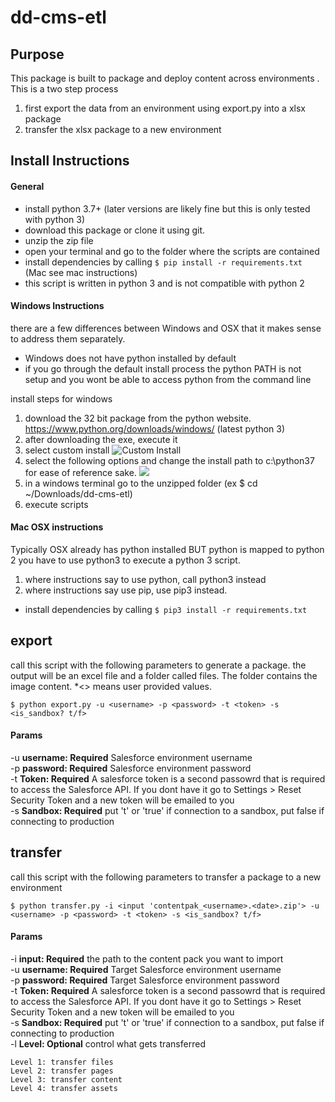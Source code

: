 # dd-cms-etl

## Purpose
This package is built to package and deploy content across environments
. This is a two step process
1. first export the data from an environment using export.py into a xlsx package
2. transfer the xlsx package to a new environment

## Install Instructions
#### General
* install python 3.7+ (later versions are likely fine but this is only tested with python 3)
* download this package or clone it using git.
* unzip the zip file
* open your terminal and go to the folder where the scripts are contained
* install dependencies by calling 
   ```$ pip install -r requirements.txt``` (Mac see mac instructions)
* this script is written in python 3 and is not compatible with python 2
   
#### Windows Instructions
there are a few differences between Windows and OSX that it makes sense to address them separately.
* Windows does not have python installed by default
* if you go through the default install process the python PATH is not setup and you wont be able to access python from the command line

install steps for windows
1. download the 32 bit package from the python website. https://www.python.org/downloads/windows/ (latest python 3)
2. after downloading the exe, execute it 
3. select custom install 
![](https://docs.python.org/3/_images/win_installer.png "Custom Install")
4. select the following options and change the install path to c:\python37 for ease of reference sake. 
![](http://www.pitt.edu/~naraehan/python3/img/win-install3.png)
5. in a windows terminal go to the unzipped folder (ex $ cd ~/Downloads/dd-cms-etl)
6. execute scripts


#### Mac OSX instructions
Typically OSX already has python installed BUT python is mapped to python 2 you have to use python3 to execute a python 3 script.
1. where instructions say to use python, call python3 instead
2. where instructions say use pip, use pip3 instead.
* install dependencies by calling 
   ```$ pip3 install -r requirements.txt```
   
## export
call this script with the following parameters to generate a package. 
the output will be an excel file and a folder called files. The folder contains the image content. *<> means user provided values.

```$ python export.py -u <username> -p <password> -t <token> -s <is_sandbox? t/f>```

#### Params
-u **username: Required** Salesforce environment username  
-p **password: Required** Salesforce environment password  
-t **Token: Required**   A salesforce token is a second passowrd that is required to access the Salesforce API. If you dont have it go to Settings > Reset Security Token and a new token will be emailed to you  
-s **Sandbox: Required** put 't' or 'true' if connection to a sandbox, put false if connecting to production

## transfer
call this script with the following parameters to transfer a package to a new environment

```$ python transfer.py -i <input 'contentpak_<username>.<date>.zip'> -u <username> -p <password> -t <token> -s <is_sandbox? t/f>```
#### Params
-i **input: Required** the path to the content pack you want to import  
-u **username: Required** Target Salesforce environment username   
-p **password: Required** Target Salesforce environment password  
-t **Token: Required**   A salesforce token is a second passowrd that is required to access the Salesforce API. If you dont have it go to Settings > Reset Security Token and a new token will be emailed to you  
-s **Sandbox: Required** put 't' or 'true' if connection to a sandbox, put false if connecting to production  
-l **Level: Optional** <Number> control what gets transferred  
```
Level 1: transfer files
Level 2: transfer pages
Level 3: transfer content
Level 4: transfer assets
```
